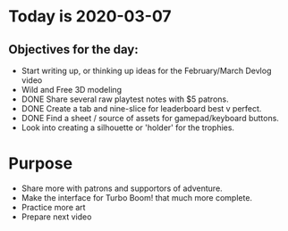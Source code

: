 # Today is 2020-03-07

## Objectives for the day:

- Start writing up, or thinking up ideas for the February/March Devlog video
- Wild and Free 3D modeling
- DONE Share several raw playtest notes with $5 patrons.
- DONE Create a tab and nine-slice for leaderboard best v perfect.
- DONE Find a sheet / source of assets for gamepad/keyboard buttons.
- Look into creating a silhouette or 'holder' for the trophies.

# Purpose

- Share more with patrons and supportors of adventure.
- Make the interface for Turbo Boom! that much more complete.
- Practice more art
- Prepare next video
